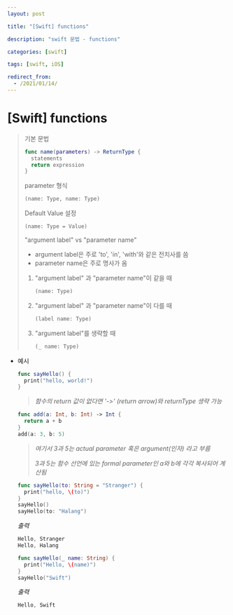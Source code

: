```yaml
---
layout: post

title: "[Swift] functions"

description: "swift 문법 - functions"

categories: [swift]

tags: [swift, iOS]

redirect_from:
  - /2021/01/14/
---
```


# [Swift] functions

> 기본 문법
>
> ```swift
> func name(parameters) -> ReturnType {
>   statements
>   return expression
> }
> ```
>
> 
>
> parameter 형식
>
> ```swift
> (name: Type, name: Type)
> ```
>
> 
>
> Default Value 설정
>
> ```swift
> (name: Type = Value)
> ```
>
> 
>
> "argument label" vs "parameter name"
>
> - argument label은 주로 'to', 'in', 'with'와 같은 전치사를 씀
> - parameter name은 주로 명사가 옴
>
> 1. "argument label" 과 "parameter name"이 같을 때
>
>    ```swift
>    (name: Type)
>    ```
>
> 2. "argument label" 과 "parameter name"이 다를 때
>
>    ```swift
>    (label name: Type)
>    ```
>
> 3. "argument label"를 생략할 때
>
>    ```swift
>    (_ name: Type)
>    ```
>
>    



- 예시

  ```swift
  func sayHello() {
    print("hello, world!")
  }
  ```

  > *함수의 return 값이 없다면 '->' (return arrow)와 returnType 생략 가능*

  

  ```swift
  func add(a: Int, b: Int) -> Int {
    return a + b
  }
  add(a: 3, b: 5)
  ```

  > *여기서 3과 5는 actual parameter 혹은 argument(인자) 라고 부름*
  >
  > *3과 5는 함수 선언에 있는 formal parameter인 a와 b에 각각 복사되어 계산됨*

  

  ```swift
  func sayHello(to: String = "Stranger") {
    print("hello, \(to)")
  }
  sayHello()
  sayHello(to: "Halang")
  ```

  *출력*

  ```swift
  Hello, Stranger
  Hello, Halang
  ```

  

  

  ```swift
  func sayHello(_ name: String) {
    print("Hello, \(name)")
  }
  sayHello("Swift")
  ```

  *출력*

  ```swift
  Hello, Swift
  ```

  



